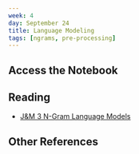 ```yaml
---
week: 4
day: September 24
title: Language Modeling
tags: [ngrams, pre-processing]
---
```


## Access the Notebook


## Reading

- [J&M 3 N-Gram Language Models](https://web.stanford.edu/~jurafsky/slp3/3.pdf)

## Other References
